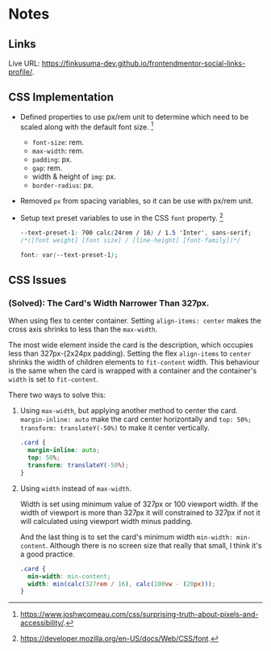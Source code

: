 # Notes

## Links

Live URL: https://finkusuma-dev.github.io/frontendmentor-social-links-profile/.

## CSS Implementation

- Defined properties to use px/rem unit to determine which need to be scaled along with the default font size. [^1]
  - `font-size`: rem.
  - `max-width`: rem.
  - `padding`: px.
  - `gap`: rem.
  - width & height of `img`: px.
  - `border-radius`: px.
- Removed `px` from spacing variables, so it can be use with px/rem unit.
- Setup text preset variables to use in the CSS `font` property. [^2]

  ```css
  --text-preset-1: 700 calc(24rem / 16) / 1.5 'Inter', sans-serif;
  /*([font weight] [font size] / [line-height] [font-family])*/

  font: var(--text-preset-1);
  ```

## CSS Issues

### (Solved): The Card's Width Narrower Than 327px.

When using flex to center container. Setting `align-items: center` makes the cross axis shrinks to less than the `max-width`.

The most wide element inside the card is the description, which occupies less than 327px-(2x24px padding). Setting the flex `align-items` to `center` shrinks the width of children elements to `fit-content` width. This behaviour is the same when the card is wrapped with a container and the container's `width` is set to `fit-content`.

There two ways to solve this:

1. Using `max-width`, but applying another method to center the card.
   `margin-inline: auto` make the card center horizontally and `top: 50%; transform: translateY(-50%)` to make it center vertically.

   ```css
   .card {
     margin-inline: auto;
     top: 50%;
     transform: translateY(-50%);
   }
   ```

2. Using `width` instead of `max-width`.

   Width is set using minimum value of 327px or 100 viewport width. If the width of viewport is more than 327px it will constrained to 327px if not it will calculated using viewport width minus padding.

   And the last thing is to set the card's minimum width `min-width: min-content`. Although there is no screen size that really that small, I think it's a good practice.

   ```css
   .card {
     min-width: min-content;
     width: min(calc(327rem / 16), calc(100vw - (20px)));
   }
   ```

[^1]: https://www.joshwcomeau.com/css/surprising-truth-about-pixels-and-accessibility/.
[^2]: https://developer.mozilla.org/en-US/docs/Web/CSS/font.
